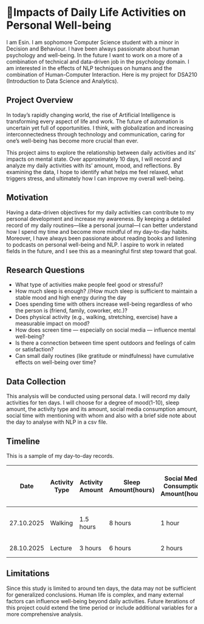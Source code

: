 # 💫Impacts of Daily Life Activities on Personal Well-being
I am Esin. I am sophomore Computer Science student with a minor in Decision and Behaviour. I have been always passionate about human psychology and well-being. In the future I want to work on a more of a combination of technical and data-driven job in the psychology domain. I am interested in the effects of NLP techniques on humans and the combination of Human-Computer Interaction.
Here is my project for DSA210 (Introduction to Data Science and Analytics).

## Project Overview

In today’s rapidly changing world, the rise of Artificial Intelligence is transforming every aspect of life and work. The future of automation is uncertain yet full of opportunities. I think, with globalization and increasing interconnectedness through technology and communication, caring for one’s well-being has become more crucial than ever.

This project aims to explore the relationship between daily activities and its’ impacts on mental state. Over approximately 10 days, I will record and analyze my daily activities with its’ amount, mood, and reflections. By examining the data, I hope to identify what helps me feel relaxed, what triggers stress, and ultimately how I can improve my overall well-being.

## Motivation

Having a data-driven objectives for my daily activities can contribute to my personal development and increase my awareness. By keeping a detailed record of my daily routines—like a personal journal—I can better understand how I spend my time and become more mindful of my day-to-day habits. Moreover, I have always been passionate about reading books and listening to podcasts on personal well-being and NLP. I aspire to work in related fields in the future, and I see this as a meaningful first step toward that goal.

## Research Questions

- What type of activities make people feel good or stressful?
- How much sleep is enough? //How much sleep is sufficient to maintain a stable mood and high energy during the day
- Does spending time with others increase well-being regardless of who the person is (friend, family, coworker, etc.)?
- Does physical activity (e.g., walking, stretching, exercise) have a measurable impact on mood?
- How does screen time — especially on social media — influence mental well-being?
- Is there a connection between time spent outdoors and feelings of calm or satisfaction?
- Can small daily routines (like gratitude or mindfulness) have cumulative effects on well-being over time?

## Data Collection

This analysis will be conducted using personal data. I will record my daily activities for ten days. I will choose for a degree of mood(1-10), sleep amount, the activity type and its amount, social media consumption amount, social time with mentioning with whom and also with a brief side note about the day to analyse with NLP in a csv file.

## Timeline

This is a sample of my day-to-day records.

| Date | Activity Type | Activity Amount | Sleep Amount(hours) | Social Media Consumption Amount(hours) | Social time and with whom | Side Note |
| --- | --- | --- | --- | --- | --- | --- |
| 27.10.2025 | Walking | 1.5 hours | 8 hours | 1 hour | 2 hours-close friend | Felt relaxed and productive |
| 28.10.2025 | Lecture | 3 hours | 6 hours | 2 hours | NaN | Felt Stressed |

## Limitations

Since this study is limited to around ten days, the data may not be sufficient for generalized conclusions. Human life is complex, and many external factors can influence well-being beyond daily activities. Future iterations of this project could extend the time period or include additional variables for a more comprehensive analysis.




